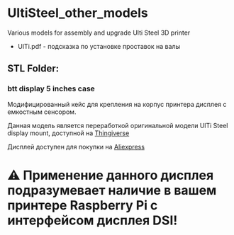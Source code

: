 # UltiSteel_other_models
 Various models for assembly and upgrade Ulti Steel 3D printer

- UlTi.pdf - подсказка по установке проставок на валы

 
## **STL Folder:**

### **btt display 5 inches case**
Модифицированный кейс  для крепления на корпус принтера дисплея с емкостным сенсором.

Данная модель является переработкой оригинальной модели UlTi Steel display mount, доступной на [Thingiverse](https://www.thingiverse.com/thing:4617779)

Дисплей доступен для покупки на [Aliexpress](https://aliexpress.ru/item/1005001270623489.html)

# :warning: Применение данного дисплея подразумевает наличие в вашем принтере Raspberry Pi с интерфейсом дисплея DSI!

